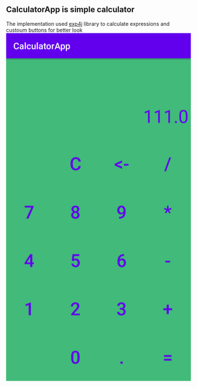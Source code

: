 ## CalculatorApp is simple calculator
The implementation used [exp4j](https://github.com/fasseg/exp4j) library to calculate expressions and custoum buttons for better look
![Screenshot](https://github.com/RuslanPark/ITMO-android-course/blob/master/CalculatorApp/Screenshot_CalculatorApp.png)
